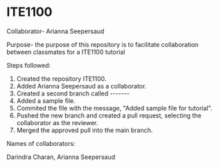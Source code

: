 # ITE1100
Collaborator- Arianna Seepersaud

Purpose- the purpose of this repository is to facilitate collaboration between classmates for a ITE1100 tutorial

Steps followed:

1. Created the repository ITE1100.
2. Added Arianna Seepersaud as a collaborator.
3. Created a second branch called -------
4. Added a sample file.
5. Commited the file with the message, "Added sample file for tutorial".
6. Pushed the new branch and created a pull request, selecting the collaborator as the reviewer.
7. Merged the approved pull into the main branch.

Names of collaborators:

Darindra Charan,
Arianna Seepersaud








